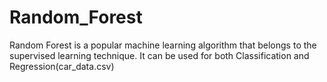 # Random_Forest
Random Forest is a popular machine learning algorithm that belongs to the supervised learning technique. It can be used for both Classification and Regression(car_data.csv)
